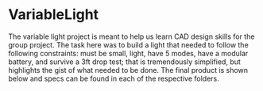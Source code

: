 # VariableLight
The variable light project is meant to help us learn CAD design skills for the group project. The task here was to build a light that needed to follow the following constraints: must be small, light, have 5 modes, have a modular battery, and survive a 3ft drop test; that is tremendously simplified, but highlights the gist of what needed to be done. The final product is shown below and specs can be found in each of the respective folders.

[Light]: https://i.imgur.com/3mRZaaq.jpg "Variable Light"